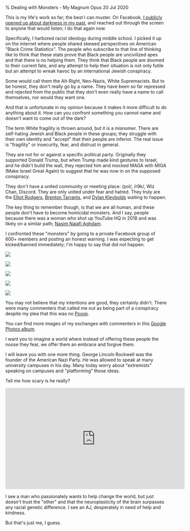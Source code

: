 % Dealing with Monsters - My Magnum Opus
20 Jul 2020

This is my life's work so far; the best I can muster.
On Facebook, [I publicly opened up about darkness in my past](https://www.facebook.com/flottolika/posts/3507687969246894), and reached out through the screen to anyone that would listen; I do that again now.

Specifically, I harbored racist ideology during middle school. I picked it up on the internet where people shared skewed perspectives on American "Black Crime Statistics".
The people who subscribe to that line of thinking like to think that these stats prove that Black people are uncivilized apes and that there is no helping them.
They think that Black people are doomed to their current fate, and any attempt to help their situation is not only futile but an attempt to wreak havoc by an international Jewish conspiracy.

Some would call them the Alt-Right, Neo-Nazis, White Supremacists. But to be honest, they don't really go by a name.
They have been so far repressed and rejected from the public that they don't even really have a name to call themselves, nor would they want one.

And that is unfortunate in my opinion because it makes it more difficult to do anything about it.
How can you confront something you cannot name and doesn't want to come out of the dark?

The term White fragility is thrown around, but it is a misnomer.
There are self-hating Jewish and Black people in these groups; they struggle with their own identity and "accept" that their people are inferior.
The real issue is "fragility" or insecurity, fear, and distrust in general.

They are not for or against a specific political party.
Originally they supported Donald Trump, but when Trump made kind gestures to Israel, and he didn't build the wall, they rejected him and mocked MAGA with MIGA (Make Israel Great Again) to suggest that he was now in on the supposed conspiracy.

They don't have a united community or meeting place: /pol/, /r9k/, Wiz Chan, Discord.
They are only united under fear and hatred. They truly are the [Elliot Rodgers](https://en.wikipedia.org/wiki/2014_Isla_Vista_killings), [Brenton Tarrants](https://en.wikipedia.org/wiki/Christchurch_mosque_shootings), and [Dylan Kleybolds](https://en.wikipedia.org/wiki/Columbine_High_School_massacre) waiting to happen.

The key thing to remember though, is that we are all human, and these people don't have to become homicidal monsters.
And I say, people because there was a woman who shot up YouTube HQ in 2018 and was likely on a similar path; [Nasim Najafi Aghdam](https://en.wikipedia.org/wiki/YouTube_headquarters_shooting).

I confronted these "monsters" by going to a private Facebook group of 600+ members and posting an honest warning.
I was expecting to get kicked/banned immediately; I'm happy to say that did not happen.

![](./images/magnum1.jpg)

![](./images/magnum2.jpg)

![](./images/magnum3.jpg)

![](./images/magnum4.jpg)

![](./images/magnum5.jpg)

You may not believe that my intentions are good, they certainly didn't.
There were many commenters that called me out as being part of a conspiracy despite my plea that this was no [Psyop](https://en.wikipedia.org/wiki/Psychological_warfare).

You can find more images of my exchanges with commenters in this [Google Photos album](https://photos.app.goo.gl/niFvPXNV7en1CK568).

I want you to imagine a world where instead of offering these people the noose they fear, we offer them an embrace and forgive them.

I will leave you with one more thing. George Lincoln Rockwell was the founder of the American Nazi Party.
He was allowed to speak at many university campuses in his day. Many today worry about "extremists" speaking on campuses and "platforming" those ideas.

Tell me how scary is he really?

<iframe width="560" height="315" src="https://www.youtube.com/embed/DGBybzFv_1k" frameborder="0" allow="accelerometer; autoplay; encrypted-media; gyroscope; picture-in-picture" allowfullscreen></iframe>

I see a man who passionately wants to help change the world, but just doesn't trust the "other" and that the neuroplasticity of the brain surpasses any racial genetic difference. I see an AJ, desperately in need of help and kindness.

But that's just me, I guess.
